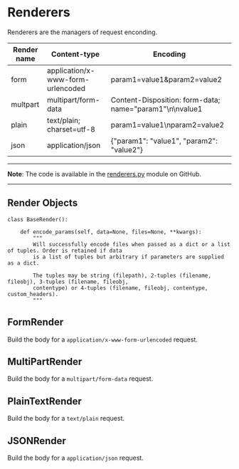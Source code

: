 # Renderers

Renderers are the managers of request enconding.

Render name | Content-type | Encoding
--- | --- | ---
form | application/x-www-form-urlencoded | param1=value1&param2=value2
multpart | multipart/form-data | Content-Disposition: form-data; name="param1"\n\nvalue1
plain | text/plain; charset=utf-8 | param1=value1\nparam2=value2
json | application/json | {"param1": "value1", "param2": "value2"}

---

**Note**: The code is available in the [renderers.py](https://github.com/ivanprjcts/sdklib/tree/master/sdklib/http/renderers.py) module on GitHub.

---


## Render Objects


    class BaseRender():
    
        def encode_params(self, data=None, files=None, **kwargs):
            """
            Will successfully encode files when passed as a dict or a list of tuples. Order is retained if data 
            is a list of tuples but arbitrary if parameters are supplied as a dict.
            
            The tuples may be string (filepath), 2-tuples (filename, fileobj), 3-tuples (filename, fileobj, 
            contentype) or 4-tuples (filename, fileobj, contentype, custom_headers).
            """


## FormRender

Build the body for a `application/x-www-form-urlencoded` request.


## MultiPartRender

Build the body for a `multipart/form-data` request.


## PlainTextRender

Build the body for a `text/plain` request.


## JSONRender

Build the body for a `application/json` request.
